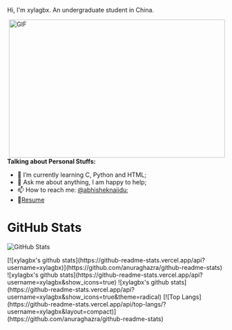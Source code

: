 Hi, I'm xylagbx. An undergraduate student in China.

  <img align="right" alt="GIF" src="https://github.com/abhisheknaiidu/abhisheknaiidu/blob/master/code.gif?raw=true" width="500" height="320" />
  
**Talking about Personal Stuffs:**

- 🌱 I’m currently learning C, Python and HTML; 
- 💬 Ask me about anything, I am happy to help;
- 📫 How to reach me: [@abhisheknaiidu](https://twitter.com/abhisheknaiidu);
- 📝[Resume](https://drive.google.com/file/d/10GKdScol1BXsMQmSVO30rswZ8lqkakmy/view)

<h1>GitHub Stats</h1>
<p><img src="https://github-readme-stats.vercel.app/api?username=xylagbx;show_icons=true" alt="GitHub Stats"></p>
[![xylagbx's github stats](https://github-readme-stats.vercel.app/api?username=xylagbx)](https://github.com/anuraghazra/github-readme-stats)
![xylagbx's github stats](https://github-readme-stats.vercel.app/api?username=xylagbx&show_icons=true)
![xylagbx's github stats](https://github-readme-stats.vercel.app/api?username=xylagbx&show_icons=true&theme=radical)
[![Top Langs](https://github-readme-stats.vercel.app/api/top-langs/?username=xylagbx&layout=compact)](https://github.com/anuraghazra/github-readme-stats)
